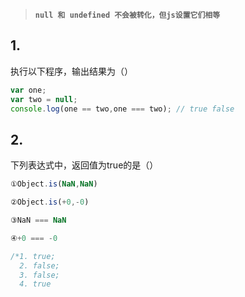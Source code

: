 > **`null 和 undefined 不会被转化，但js设置它们相等`**

## 1.

执行以下程序，输出结果为（）

``` javascript
var one;
var two = null;
console.log(one == two,one === two); // true false
```



## 2.

下列表达式中，返回值为true的是（）

``` javascript
①Object.is(NaN,NaN)

②Object.is(+0,-0)

③NaN === NaN

④+0 === -0

/*1. true;
  2. false;
  3. false;
  4. true

```

